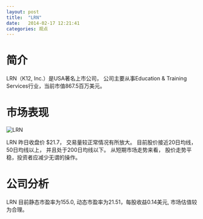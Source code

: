 ```yaml
---
layout: post
title:  "LRN"
date:   2014-02-17 12:21:41
categories: 观点
---
```


# 简介
LRN（K12, Inc.）是USA著名上市公司，
公司主要从事Education & Training Services行业，当前市值867.5百万美元。

# 市场表现

![LRN](http://finviz.com/chart.ashx?t=LRN&ty=c&ta=1&p=d&s=l)

LRN 昨日收盘价 $21.7，
交易量较正常情况有所放大。
目前股价接近20日均线，
50日均线以上，
并且处于200日均线以下。
从短期市场走势来看，
股价走势平稳，投资者应减少无谓的操作。

# 公司分析
LRN 目前静态市盈率为155.0, 动态市盈率为21.51，每股收益0.14美元,
市场估值较为合理。
